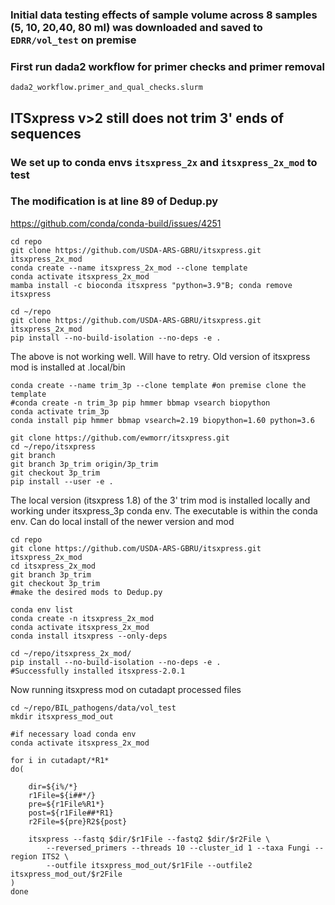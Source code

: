 

### Initial data testing effects of sample volume across 8 samples (5, 10, 20,40, 80 ml) was downloaded and saved to `EDRR/vol_test` on premise
### First run dada2 workflow for primer checks and primer removal
```
dada2_workflow.primer_and_qual_checks.slurm
```
## ITSxpress v>2 **still** does not trim 3' ends of sequences
### We set up to conda envs `itsxpress_2x` and `itsxpress_2x_mod` to test
### The modification is at line 89 of Dedup.py
https://github.com/conda/conda-build/issues/4251
```
cd repo
git clone https://github.com/USDA-ARS-GBRU/itsxpress.git itsxpress_2x_mod
conda create --name itsxpress_2x_mod --clone template
conda activate itsxpress_2x_mod
mamba install -c bioconda itsxpress "python=3.9"B; conda remove itsxpress

cd ~/repo
git clone https://github.com/USDA-ARS-GBRU/itsxpress.git itsxpress_2x_mod
pip install --no-build-isolation --no-deps -e .

```
The above is not working well. Will have to retry. Old version of itsxpress mod is installed at .local/bin
```
conda create --name trim_3p --clone template #on premise clone the template
#conda create -n trim_3p pip hmmer bbmap vsearch biopython
conda activate trim_3p
conda install pip hmmer bbmap vsearch=2.19 biopython=1.60 python=3.6

git clone https://github.com/ewmorr/itsxpress.git
cd ~/repo/itsxpress
git branch
git branch 3p_trim origin/3p_trim
git checkout 3p_trim
pip install --user -e .
```
The local version (itsxpress 1.8) of the 3' trim mod is installed locally and working under itsxpress_3p conda env. The executable is within the conda env. Can do local install of the newer version and mod
``` 
cd repo
git clone https://github.com/USDA-ARS-GBRU/itsxpress.git itsxpress_2x_mod
cd itsxpress_2x_mod
git branch 3p_trim
git checkout 3p_trim
#make the desired mods to Dedup.py

conda env list
conda create -n itsxpress_2x_mod 
conda activate itsxpress_2x_mod
conda install itsxpress --only-deps

cd ~/repo/itsxpress_2x_mod/
pip install --no-build-isolation --no-deps -e .
#Successfully installed itsxpress-2.0.1
```
Now running itsxpress mod on cutadapt processed files
```
cd ~/repo/BIL_pathogens/data/vol_test
mkdir itsxpress_mod_out

#if necessary load conda env
conda activate itsxpress_2x_mod

for i in cutadapt/*R1*
do(

    dir=${i%/*}
    r1File=${i##*/}
    pre=${r1File%R1*}
    post=${r1File##*R1}
    r2File=${pre}R2${post}

    itsxpress --fastq $dir/$r1File --fastq2 $dir/$r2File \
        --reversed_primers --threads 10 --cluster_id 1 --taxa Fungi --region ITS2 \
        --outfile itsxpress_mod_out/$r1File --outfile2 itsxpress_mod_out/$r2File
)
done

